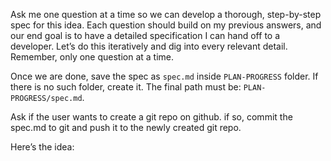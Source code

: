 Ask me one question at a time so we can develop a thorough, step-by-step spec for this idea. Each question should build on my previous answers, and our end goal is to have a detailed specification I can hand off to a developer. Let’s do this iteratively and dig into every relevant detail. Remember, only one question at a time.

Once we are done, save the spec as `spec.md` inside `PLAN-PROGRESS` folder. If there is no such folder, create it. The final path must be: `PLAN-PROGRESS/spec.md`.

Ask if the user wants to create a git repo on github. if so, commit the spec.md to git and push it to the newly created git repo.

Here’s the idea: